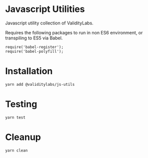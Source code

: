 # Javascript Utilities
Javascript utility collection of ValidityLabs.

Requires the following packages to run in non ES6 environment, or transpiling to ES5 via Babel.
```
require('babel-register');
require('babel-polyfill');
```

# Installation
```
yarn add @validitylabs/js-utils
```

# Testing
```
yarn test
```

# Cleanup
```
yarn clean
```
